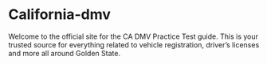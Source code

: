 # California-dmv
Welcome to the official site for the CA DMV Practice Test guide. This is your trusted source for everything related to vehicle registration, driver’s licenses and more all around Golden State.
